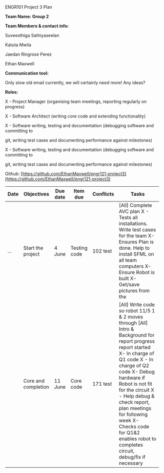 ENGR101 Project 3 Plan

**Team Name: Group 2**

**Team Members &amp; contact info:**

Suveesthiga Sathiyaseelan

Katuta Mwila

Jaedan Ringrose Perez

Ethan Maxwell

**Communication tool:**

Only slow old email currently, we will certainly need more! Any ideas?

**Roles:**

X - Project Manager (organising team meetings, reporting regularly on progress)

X - Software Architect (writing core code and extending functionality)

X - Software writing, testing and documentation (debugging software and committing to

git, writing test cases and documenting performance against milestones)

X - Software writing, testing and documentation (debugging software and committing to

git, writing test cases and documenting performance against milestones)

Github: [https://github.com/EthanMaxwell/engr121-project3](https://github.com/EthanMaxwell/engr121-project3)

| Date  | Objectives  | Due date  | Item due  | Conflicts  | Tasks  |
| --- | --- | --- | --- | --- | --- |
| ...  | Start the project  | 4 June  | Testing code  | 102 test  | [All] Complete AVC plan   X - Tests all installations. Write test cases for the team X- Ensures Plan is done. Help to install SFML on all team computers X- Ensure Robot is built X- Get/save pictures from the   |
|   | Core and completion  | 11 June  | Core code  | 171 test  | [All] Write code so robot 11/5 1 &amp; 2 moves through [All] Intro &amp; Background for report progress report started  X- In charge of Q1 code X - In charge of Q2 code X- Debug hardware if Robot is not fit for the circuit X - Help debug &amp; check report, plan meetings for following week X- Checks code for Q1&amp;2 enables robot to completes circuit, debug/fix if necessary  |
